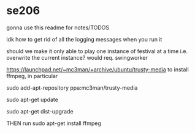 # se206
gonna use this readme for notes/TODOS

  idk how to get rid of all the logging messages when you run it

  should we make it only able to play one instance of festival at a time i.e. overwrite the current instance? would req. swingworker
  
  https://launchpad.net/~mc3man/+archive/ubuntu/trusty-media to install ffmpeg, in particular
  
  sudo add-apt-repository ppa:mc3man/trusty-media
  
  sudo apt-get update
  
  sudo apt-get dist-upgrade
  
  THEN run sudo apt-get install ffmpeg
